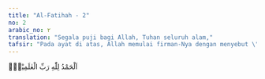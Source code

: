 ```yaml
---
title: "Al-Fatihah - 2"
no: 2
arabic_no: ٢
translation: "Segala puji bagi Allah, Tuhan seluruh alam,"
tafsir: "Pada ayat di atas, Allah memulai firman-Nya dengan menyebut \"Basmalah\" untuk mengajarkan kepada hamba-Nya agar memulai suatu perbuatan yang baik dengan menyebut basmalah, sebagai pernyataan bahwa dia mengerjakan perbuatan itu karena Allah dan kepada-Nyalah dia memohonkan pertolongan dan berkah. Maka, pada ayat ini Allah mengajarkan kepada hamba-Nya agar selalu memuji-Nya.\n\nAl-hamdu artinya pujian, karena kebaikan yang diberikan oleh yang dipuji, atau karena suatu sifat keutamaan yang dimilikinya. Semua nikmat yang telah dirasakan dan didapat di alam ini dari Allah, sebab Dialah yang menjadi sumber bagi semua nikmat. Hanya Allah yang mempunyai sifat-sifat kesempurnaan. Karena itu Allah sajalah yang berhak dipuji. Orang yang menyebut al-hamdu lillah bukan hanya mengakui bahwa puji itu untuk Allah semata, melainkan dengan ucapannya itu dia memuji Allah.\n\nRabb artinya pemilik, pengelola dan pemelihara. Di dalamnya terkandung arti mendidik, yaitu menyampaikan sesuatu kepada keadaan yang sempurna dengan berangsur-angsur.\n\n'alamin artinya seluruh alam, yakni semua jenis makhluk. Alam itu berjenis-jenis, yaitu alam tumbuh-tumbuhan, alam binatang, alam manusia, alam benda, alam makhluk halus, umpamanya malaikat, jin, dan alam yang lain. Ada mufasir mengkhususkan 'alamin pada ayat ini kepada makhluk-makhluk Allah yang berakal yaitu manusia, malaikat dan jin. Tetapi ini mempersempit arti kata yang sebenarnya amat luas.\n\nDengan demikian, Allah itu Pendidik seluruh alam, tak ada sesuatu pun dari makhluk Allah yang terlepas dari didikan-Nya. Tuhan mendidik makhluk-Nya dengan seluas arti kata itu. Sebagai pendidik, Dia menumbuhkan, menjaga, memberikan daya (tenaga) dan senjata kepada makhluk itu, guna kesempurnaan hidupnya masing-masing.\n\nSiapa yang memperhatikan perjalanan bintang-bintang, menyelidiki kehidupan tumbuh-tumbuhan dan binatang di laut dan di darat, mempelajari pertumbuhan manusia sejak dari rahim ibunya sampai ke masa kanak-kanak, lalu menjadi manusia yang sempurna, tahulah dia bahwa tidak ada sesuatu juga dari makhluk Allah yang terlepas dari penjagaan, pemeliharaan, asuhan dan inayah-Nya."
---
```

اَلْحَمْدُ لِلّٰهِ رَبِّ الْعٰلَمِيْنَۙ